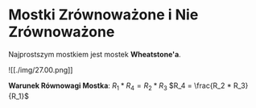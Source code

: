 # Mostki Zrównoważone i Nie Zrównoważone

Najprostszym mostkiem jest mostek **Wheatstone'a**.

![[./img/27.00.png]]

**Warunek Równowagi Mostka**:
$R_1 * R_4 = R_2 * R_3$
$R_4 = \frac{R_2 * R_3}{R_1}$
